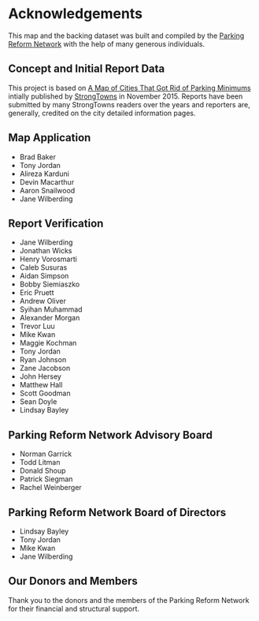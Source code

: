# Acknowledgements

This map and the backing dataset was built and compiled by the [Parking Reform Network](https://parkingreform.org/) with the help of many generous individuals.

## Concept and Initial Report Data

This project is based on [A Map of Cities That Got Rid of Parking Minimums](https://www.strongtowns.org/journal/2015/11/18/a-map-of-cities-that-got-rid-of-parking-minimums) intially published by [StrongTowns](https://strongtowns.org) in November 2015. Reports have been submitted by many StrongTowns readers over the years and reporters are, generally, credited on the city detailed information pages.

## Map Application

- Brad Baker
- Tony Jordan
- Alireza Karduni
- Devin Macarthur
- Aaron Snailwood
- Jane Wilberding

## Report Verification

- Jane Wilberding
- Jonathan Wicks
- Henry Vorosmarti
- Caleb Susuras
- Aidan Simpson
- Bobby Siemiaszko
- Eric Pruett
- Andrew Oliver
- Syihan Muhammad
- Alexander Morgan
- Trevor Luu
- Mike Kwan
- Maggie Kochman
- Tony Jordan
- Ryan Johnson
- Zane Jacobson
- John Hersey
- Matthew Hall
- Scott Goodman
- Sean Doyle
- Lindsay Bayley

## Parking Reform Network Advisory Board

- Norman Garrick
- Todd Litman
- Donald Shoup
- Patrick Siegman
- Rachel Weinberger

## Parking Reform Network Board of Directors

- Lindsay Bayley
- Tony Jordan
- Mike Kwan
- Jane Wilberding

## Our Donors and Members

Thank you to the donors and the members of the Parking Reform Network for their financial and structural support.



